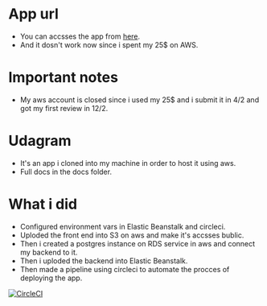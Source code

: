 # App url

- You can accsses the app from [here](http://udacityexbucket.s3-website-us-east-1.amazonaws.com).
- And it dosn't work now since i spent my 25$ on AWS.


# Important notes

- My aws account is closed since i used my 25$ and i submit it in 4/2 and got my first review in 12/2.


# Udagram

- It's an app i cloned into my machine in order to host it using aws.
- Full docs in the docs folder.


# What i did

- Configured environment vars in Elastic Beanstalk and circleci.
- Uploded the front end into S3 on aws and make it's accsses bublic.
- Then i created a postgres instance on RDS service in aws and connect my backend to it.
- Then i uploded the backend into Elastic Beanstalk.
- Then made a pipeline using circleci to automate the procces of deploying the app.


[![CircleCI](https://circleci.com/gh/circleci/circleci-docs/tree/teesloane-patch-5.svg?style=svg)](https://circleci.com/gh/circleci/circleci-docs/?branch=main)
